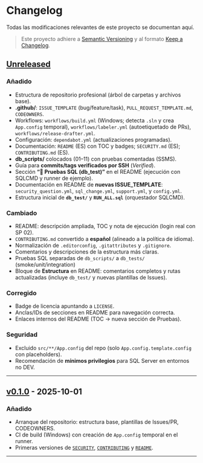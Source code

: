 # Changelog
Todas las modificaciones relevantes de este proyecto se documentan aquí.

> Este proyecto adhiere a [Semantic Versioning](https://semver.org/) y al formato
> [Keep a Changelog](https://keepachangelog.com/en/1.1.0/).

## [Unreleased]
### Añadido
- Estructura de repositorio profesional (árbol de carpetas y archivos base).
- **.github/**: `ISSUE_TEMPLATE` (bug/feature/task), `PULL_REQUEST_TEMPLATE.md`, `CODEOWNERS`.
- Workflows: `workflows/build.yml` (Windows; detecta `.sln` y crea `App.config` temporal),
  `workflows/labeler.yml` (autoetiquetado de PRs), `workflows/release-drafter.yml`.
- Configuración: `dependabot.yml` (actualizaciones programadas).
- Documentación: `README` (ES) con TOC y badges; `SECURITY.md` (ES); `CONTRIBUTING.md` (ES).
- **db_scripts/** colocados (01–11) con pruebas comentadas (SSMS).
- Guía para **commits/tags verificados por SSH** (*Verified*).
- Sección **“🧪 Pruebas SQL (db_test)”** en el README (ejecución con SQLCMD y runner de ejemplo).
- Documentación en README de **nuevas ISSUE_TEMPLATE**: `security_question.yml`, `sql_change.yml`, `support.yml`, y `config.yml`.
- Estructura inicial de **`db_test/`** y **`RUN_ALL.sql`** (orquestador SQLCMD).

### Cambiado
- README: descripción ampliada, TOC y nota de ejecución (login real con SP 02).
- `CONTRIBUTING.md` convertido a **español** (alineado a la política de idioma).
- Normalización de `.editorconfig`, `.gitattributes` y `.gitignore`.
- Comentarios y descripciones de la estructura más claras.
- Pruebas SQL separadas de `db_scripts/` a `db_tests/` (smoke/unit/integration)
- Bloque de **Estructura** en README: comentarios completos y rutas actualizadas (incluye `db_test/` y nuevas plantillas de Issues).

### Corregido
- Badge de licencia apuntando a `LICENSE`.
- Anclas/IDs de secciones en README para navegación correcta.
- Enlaces internos del README (TOC → nueva sección de Pruebas).

### Seguridad
- Excluido `src/**/App.config` del repo (solo `App.config.template.config` con placeholders).
- Recomendación de **mínimos privilegios** para SQL Server en entornos no DEV.

---

## [v0.1.0] - 2025-10-01
### Añadido
- Arranque del repositorio: estructura base, plantillas de Issues/PR, CODEOWNERS.
- CI de build (Windows) con creación de `App.config` temporal en el runner.
- Primeras versiones de [`SECURITY`](./SECURITY.md), [`CONTRIBUTING`](./CONTRIBUTING.md) y [`README`](./README.md).

---

[Unreleased]: https://github.com/recm0708/SuiteMDI-EduSQL/compare/v0.1.0...HEAD
[v0.1.0]: https://github.com/recm0708/SuiteMDI-EduSQL/releases/tag/v0.1.0